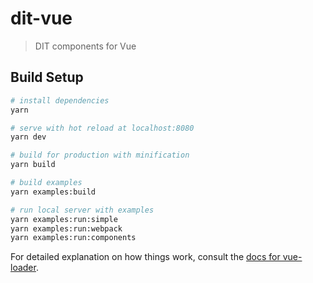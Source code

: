 # dit-vue

> DIT components for Vue

## Build Setup

``` bash
# install dependencies
yarn

# serve with hot reload at localhost:8080
yarn dev

# build for production with minification
yarn build

# build examples
yarn examples:build

# run local server with examples
yarn examples:run:simple
yarn examples:run:webpack
yarn examples:run:components
```

For detailed explanation on how things work, consult the [docs for vue-loader](http://vuejs.github.io/vue-loader).

